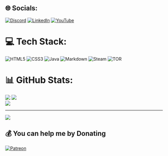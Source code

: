 
## 🌐 Socials:
[![Discord](https://img.shields.io/badge/Discord-%237289DA.svg?logo=discord&logoColor=white)](https://discord.gg/https://discord.gg/GUpdwQKTxN)
[![LinkedIn](https://img.shields.io/badge/LinkedIn-%230077B5.svg?logo=linkedin&logoColor=white)](https://www.linkedin.com/in/kaykyvgp/)
[![YouTube](https://img.shields.io/badge/YouTube-%23FF0000.svg?logo=YouTube&logoColor=white)](https://youtube.com/@https://www.youtube.com/@15_Team) 

# 💻 Tech Stack:
![HTML5](https://img.shields.io/badge/html5-%23E34F26.svg?style=for-the-badge&logo=html5&logoColor=white) ![CSS3](https://img.shields.io/badge/css3-%231572B6.svg?style=for-the-badge&logo=css3&logoColor=white) ![Java](https://img.shields.io/badge/java-%23ED8B00.svg?style=for-the-badge&logo=openjdk&logoColor=white) ![Markdown](https://img.shields.io/badge/markdown-%23000000.svg?style=for-the-badge&logo=markdown&logoColor=white) ![Steam](https://img.shields.io/badge/steam-%23000000.svg?style=for-the-badge&logo=steam&logoColor=white) ![TOR](https://img.shields.io/badge/tor-%237E4798.svg?style=for-the-badge&logo=tor-project&logoColor=white)
# 📊 GitHub Stats:
![](https://github-readme-stats.vercel.app/api/top-langs/?username=GDKAYKY&theme=dark&hide_border=true&include_all_commits=false&count_private=false&layout=compact)
![](https://github-readme-stats.vercel.app/api?username=GDKAYKY&theme=dark&hide_border=true&include_all_commits=false&count_private=false)<br/>
![](https://github-readme-streak-stats.herokuapp.com/?user=GDKAYKY&theme=dark&hide_border=true)<br/>


---
[![](https://visitcount.itsvg.in/api?id=GDKAYKY&icon=0&color=12)](https://visitcount.itsvg.in)

  ## 💰 You can help me by Donating
  [![Patreon](https://img.shields.io/badge/Patreon-F96854?style=for-the-badge&logo=patreon&logoColor=white)](https://patreon.com/GDKAYKY) 

  
<!-- Proudly created with GPRM ( https://gprm.itsvg.in ) -->
